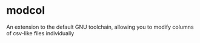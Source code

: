 modcol
======

An extension to the default GNU toolchain, allowing you to modify columns of csv-like files individually